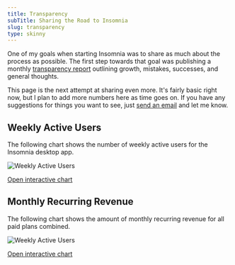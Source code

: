 ```yaml
---
title: Transparency
subTitle: Sharing the Road to Insomnia
slug: transparency
type: skinny
---
```


One of my goals when starting Insomnia was to share as much about the process as possible. 
The first step towards that goal was publishing a monthly [transparency report](/series/transparency/)
outlining growth, mistakes, successes, and general thoughts. 

This page is the
next attempt at sharing even more. It's fairly basic right now, but I plan to add more numbers
here as time goes on. If you have any suggestions for things you want to see, just 
[send an email](/documentation/support-and-feedback/) and let me know.

## Weekly Active Users

The following chart shows the number of weekly active users for the Insomnia desktop app. 

![Weekly Active Users](https://docs.google.com/spreadsheets/d/1VisLOuV4X3h6T5hNCk60oVIP3s80x5AWJ3duygmkkWI/pubchart?oid=1228212532&format=image)

<a href="https://docs.google.com/spreadsheets/d/1VisLOuV4X3h6T5hNCk60oVIP3s80x5AWJ3duygmkkWI/pubhtml?gid=787620209&amp;single=true&amp;widget=true&amp;headers=false" target="_blank">
Open interactive chart
</a>


## Monthly Recurring Revenue

The following chart shows the amount of monthly recurring revenue for all paid plans combined.

![Weekly Active Users](https://docs.google.com/spreadsheets/d/1VisLOuV4X3h6T5hNCk60oVIP3s80x5AWJ3duygmkkWI/pubchart?oid=2111297713&format=image)

<a href="https://docs.google.com/spreadsheets/d/1VisLOuV4X3h6T5hNCk60oVIP3s80x5AWJ3duygmkkWI/pubhtml?gid=644426801&amp;single=true&amp;widget=true&amp;headers=false" target="_blank">
Open interactive chart
</a>

